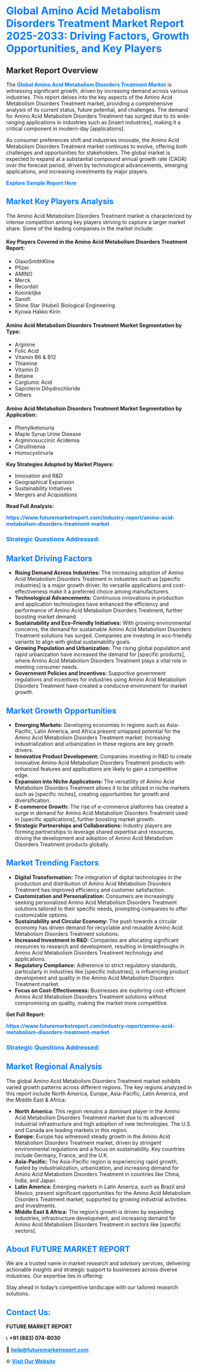 <h1 style="color: #007BFF;">Global Amino Acid Metabolism Disorders Treatment Market Report 2025-2033: Driving Factors, Growth Opportunities, and Key Players</h1>

<section id="overview">
<h2>Market Report Overview</h2>
<p>The <a href="https://www.futuremarketreport.com/industry-report/amino-acid-metabolism-disorders-treatment-market" style="color: #007BFF; text-decoration: none;"><strong>Global Amino Acid Metabolism Disorders Treatment Market</strong></a> is witnessing significant growth, driven by increasing demand across various industries. This report delves into the key aspects of the Amino Acid Metabolism Disorders Treatment market, providing a comprehensive analysis of its current status, future potential, and challenges. The demand for Amino Acid Metabolism Disorders Treatment has surged due to its wide-ranging applications in industries such as [insert industries], making it a critical component in modern-day [applications].</p>
<p>As consumer preferences shift and industries innovate, the Amino Acid Metabolism Disorders Treatment market continues to evolve, offering both challenges and opportunities for stakeholders. The global market is expected to expand at a substantial compound annual growth rate (CAGR) over the forecast period, driven by technological advancements, emerging applications, and increasing investments by major players.</p>
</section>

<section id="overview">
<p><a href="https://www.futuremarketreport.com/request-sample/reportId=54222" style="color: #007BFF; text-decoration: none;"><strong>Explore Sample Report Here</strong></a></p>
</section>

<section id="key-players">
<h2 style="color: #007BFF;">Market Key Players Analysis</h2>
<p>The Amino Acid Metabolism Disorders Treatment market is characterized by intense competition among key players striving to capture a larger market share. Some of the leading companies in the market include:</p>
<h4>Key Players Covered in the Amino Acid Metabolism Disorders Treatment Report:</h4>
<ul><li>GlaxoSmithKline</li><li>Pfizer</li><li>AMINO</li><li>Merck</li><li>Recordati</li><li>Koninklijke</li><li>Sanofi</li><li>Shine Star (Hubei) Biological Engineering</li><li>Kyowa Hakko Kirin</li></ul>
<h4>Amino Acid Metabolism Disorders Treatment Market Segmentation by Type:</h4>
<ul><li>Arginine</li><li>Folic Acid</li><li>Vitamin B6 &amp; B12</li><li>Thiamine</li><li>Vitamin D</li><li>Betaine</li><li>Carglumic Acid</li><li>Saproterin Dihydrochloride</li><li>Others</li></ul>

<h4>Amino Acid Metabolism Disorders Treatment Market Segmentation by Application:</h4>
<ul><li>Phenylketonuria</li><li>Maple Syrup Urine Disease</li><li>Argininosuccinic Acidemia</li><li>Citrullinemia</li><li>Homocystinuria</li></ul>
<p><strong>Key Strategies Adopted by Market Players:</strong></p>
<ul>
<li>Innovation and R&D</li>
<li>Geographical Expansion</li>
<li>Sustainability Initiatives</li>
<li>Mergers and Acquisitions</li>
</ul>
</section>

<section>
<p><strong>Read Full Analysis: </strong></p><a href="https://www.futuremarketreport.com/industry-report/amino-acid-metabolism-disorders-treatment-market" style="color: #007BFF; text-decoration: none;"><strong>https://www.futuremarketreport.com/industry-report/amino-acid-metabolism-disorders-treatment-market</strong></a>
<h3 style="color: #007BFF;">Strategic Questions Addressed:</h3>
</section>

<section id="driving-factors">
<h2 style="color: #007BFF;">Market Driving Factors</h2>
<ul>
<li><strong>Rising Demand Across Industries:</strong> The increasing adoption of Amino Acid Metabolism Disorders Treatment in industries such as [specific industries] is a major growth driver. Its versatile applications and cost-effectiveness make it a preferred choice among manufacturers.</li>
<li><strong>Technological Advancements:</strong> Continuous innovations in production and application technologies have enhanced the efficiency and performance of Amino Acid Metabolism Disorders Treatment, further boosting market demand.</li>
<li><strong>Sustainability and Eco-Friendly Initiatives:</strong> With growing environmental concerns, the demand for sustainable Amino Acid Metabolism Disorders Treatment solutions has surged. Companies are investing in eco-friendly variants to align with global sustainability goals.</li>
<li><strong>Growing Population and Urbanization:</strong> The rising global population and rapid urbanization have increased the demand for [specific products], where Amino Acid Metabolism Disorders Treatment plays a vital role in meeting consumer needs.</li>
<li><strong>Government Policies and Incentives:</strong> Supportive government regulations and incentives for industries using Amino Acid Metabolism Disorders Treatment have created a conducive environment for market growth.</li>
</ul>
</section>

<section id="growth-opportunities">
<h2 style="color: #007BFF;">Market Growth Opportunities</h2>
<ul>
<li><strong>Emerging Markets:</strong> Developing economies in regions such as Asia-Pacific, Latin America, and Africa present untapped potential for the Amino Acid Metabolism Disorders Treatment market. Increasing industrialization and urbanization in these regions are key growth drivers.</li>
<li><strong>Innovative Product Development:</strong> Companies investing in R&D to create innovative Amino Acid Metabolism Disorders Treatment products with enhanced features and applications are likely to gain a competitive edge.</li>
<li><strong>Expansion into Niche Applications:</strong> The versatility of Amino Acid Metabolism Disorders Treatment allows it to be utilized in niche markets such as [specific niches], creating opportunities for growth and diversification.</li>
<li><strong>E-commerce Growth:</strong> The rise of e-commerce platforms has created a surge in demand for Amino Acid Metabolism Disorders Treatment used in [specific applications], further boosting market growth.</li>
<li><strong>Strategic Partnerships and Collaborations:</strong> Industry players are forming partnerships to leverage shared expertise and resources, driving the development and adoption of Amino Acid Metabolism Disorders Treatment products globally.</li>
</ul>
</section>

<section id="trending-factors">
<h2 style="color: #007BFF;">Market Trending Factors</h2>
<ul>
<li><strong>Digital Transformation:</strong> The integration of digital technologies in the production and distribution of Amino Acid Metabolism Disorders Treatment has improved efficiency and customer satisfaction.</li>
<li><strong>Customization and Personalization:</strong> Consumers are increasingly seeking personalized Amino Acid Metabolism Disorders Treatment solutions tailored to their specific needs, prompting companies to offer customizable options.</li>
<li><strong>Sustainability and Circular Economy:</strong> The push towards a circular economy has driven demand for recyclable and reusable Amino Acid Metabolism Disorders Treatment solutions.</li>
<li><strong>Increased Investment in R&D:</strong> Companies are allocating significant resources to research and development, resulting in breakthroughs in Amino Acid Metabolism Disorders Treatment technology and applications.</li>
<li><strong>Regulatory Compliance:</strong> Adherence to strict regulatory standards, particularly in industries like [specific industries], is influencing product development and quality in the Amino Acid Metabolism Disorders Treatment market.</li>
<li><strong>Focus on Cost-Effectiveness:</strong> Businesses are exploring cost-efficient Amino Acid Metabolism Disorders Treatment solutions without compromising on quality, making the market more competitive.</li>
</ul>
</section>

<section>
<p><strong>Get Full Report: </strong></p><a href="https://www.futuremarketreport.com/industry-report/amino-acid-metabolism-disorders-treatment-market" style="color: #007BFF; text-decoration: none;"><strong>https://www.futuremarketreport.com/industry-report/amino-acid-metabolism-disorders-treatment-market</strong></a>
<h3 style="color: #007BFF;">Strategic Questions Addressed:</h3>
</section>


<section id="regional-analysis">
<h2 style="color: #007BFF;">Market Regional Analysis</h2>
<p>The global Amino Acid Metabolism Disorders Treatment market exhibits varied growth patterns across different regions. The key regions analyzed in this report include North America, Europe, Asia-Pacific, Latin America, and the Middle East & Africa:</p>
<ul>
<li><strong>North America:</strong> This region remains a dominant player in the Amino Acid Metabolism Disorders Treatment market due to its advanced industrial infrastructure and high adoption of new technologies. The U.S. and Canada are leading markets in this region.</li>
<li><strong>Europe:</strong> Europe has witnessed steady growth in the Amino Acid Metabolism Disorders Treatment market, driven by stringent environmental regulations and a focus on sustainability. Key countries include Germany, France, and the U.K.</li>
<li><strong>Asia-Pacific:</strong> The Asia-Pacific region is experiencing rapid growth, fueled by industrialization, urbanization, and increasing demand for Amino Acid Metabolism Disorders Treatment in countries like China, India, and Japan.</li>
<li><strong>Latin America:</strong> Emerging markets in Latin America, such as Brazil and Mexico, present significant opportunities for the Amino Acid Metabolism Disorders Treatment market, supported by growing industrial activities and investments.</li>
<li><strong>Middle East & Africa:</strong> The region’s growth is driven by expanding industries, infrastructure development, and increasing demand for Amino Acid Metabolism Disorders Treatment in sectors like [specific sectors].</li>
</ul>
</section>

<footer>
<h2 style="color: #007BFF;">About FUTURE MARKET REPORT</h2>
<p>We are a trusted name in market research and advisory services, delivering actionable insights and strategic support to businesses across diverse industries. Our expertise lies in offering:</p>

<p>Stay ahead in today’s competitive landscape with our tailored research solutions.</p>

<h2 style="color: #007BFF;">Contact Us:</h2>
<p><strong>FUTURE MARKET REPORT</strong></p>
<p>📞 <strong>+91 (883) 074-8030</strong></p>
<p>📧 <strong><a href="mailto:help@futuremarketreport.com" style="color: #007BFF;">help@futuremarketreport.com</a></strong></p>
<p>🌐 <strong><a href="https://www.futuremarketreport.com/" style="color: #007BFF;">Visit Our Website</a></strong></p>
</footer>